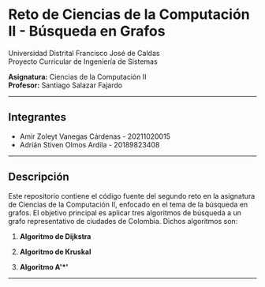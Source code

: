 # Reto de Ciencias de la Computación II - Búsqueda en Grafos

Universidad Distrital Francisco José de Caldas  
Proyecto Curricular de Ingeniería de Sistemas

**Asignatura:** Ciencias de la Computación II  
**Profesor:** Santiago Salazar Fajardo

---

## Integrantes

- Amir Zoleyt Vanegas Cárdenas - 20211020015
- Adrián Stiven Olmos Ardila   - 20189823408

---

## Descripción

Este repositorio contiene el código fuente del segundo reto en la asignatura de Ciencias de la Computación II, enfocado en el tema de la búsqueda en grafos. El objetivo principal es aplicar tres algoritmos de búsqueda a un grafo representativo de ciudades de Colombia. Dichos algoritmos son:

1. **Algoritmo de Dijkstra**

2. **Algoritmo de Kruskal**

3. **Algoritmo A'*'**


---
